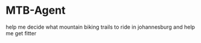 # MTB-Agent
help me decide what mountain biking trails to ride in johannesburg and help me get fitter
